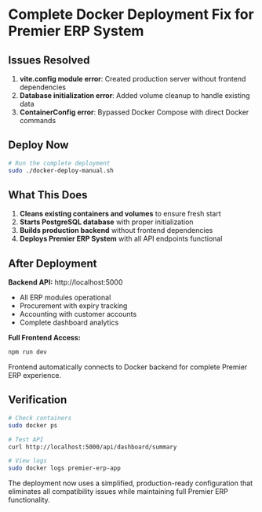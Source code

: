 # Complete Docker Deployment Fix for Premier ERP System

## Issues Resolved
1. **vite.config module error**: Created production server without frontend dependencies
2. **Database initialization error**: Added volume cleanup to handle existing data
3. **ContainerConfig error**: Bypassed Docker Compose with direct Docker commands

## Deploy Now

```bash
# Run the complete deployment
sudo ./docker-deploy-manual.sh
```

## What This Does

1. **Cleans existing containers and volumes** to ensure fresh start
2. **Starts PostgreSQL database** with proper initialization
3. **Builds production backend** without frontend dependencies
4. **Deploys Premier ERP System** with all API endpoints functional

## After Deployment

**Backend API:** http://localhost:5000
- All ERP modules operational
- Procurement with expiry tracking
- Accounting with customer accounts
- Complete dashboard analytics

**Full Frontend Access:**
```bash
npm run dev
```
Frontend automatically connects to Docker backend for complete Premier ERP experience.

## Verification

```bash
# Check containers
sudo docker ps

# Test API
curl http://localhost:5000/api/dashboard/summary

# View logs
sudo docker logs premier-erp-app
```

The deployment now uses a simplified, production-ready configuration that eliminates all compatibility issues while maintaining full Premier ERP functionality.